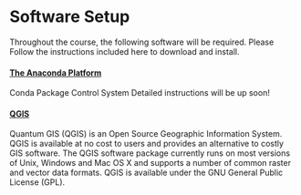 # Software Setup

Throughout the course, the following software will be required. Please Follow the instructions included here to download and install.

#### [The Anaconda Platform](https://www.continuum.io/downloads)

Conda Package Control System
Detailed instructions will be up soon!

#### [QGIS](QGIS_Download_Install.pdf)
Quantum GIS (QGIS) is an Open Source Geographic Information System. QGIS is available at no cost to users and provides an alternative to costly GIS software. The QGIS software package currently runs on most versions of Unix, Windows and Mac OS X and supports a number of common raster and vector data formats. QGIS is available under the GNU General Public License (GPL). 
